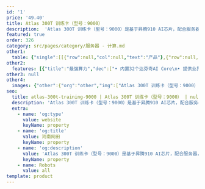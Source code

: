 ```yaml
---
id: '1'
price: '49.40'
title: Atlas 300T 训练卡（型号：9000）
description:  'Atlas 300T 训练卡（型号：9000）是基于昇腾910 AI芯片，配合服务器，为数据中心提供强劲算力的训练卡，单卡可提供280 TFLOPS FP16算力，加快深度学习训练进程。具有高计算密度、大内存、高带宽等优点，标准全高3/4长PCIe卡，适用于通用服务器。满足运营商、互联网、金融等需要人工智能训练以及高性能计算领域的算力需求。'
featured: true
order: 326
category: src/pages/category/服务器 - 计算.md
other1: 
  table: {"single":[[{"row":null,"col":null,"text":"产品"},{"row":null,"col":null,"text":"Atlas 300T 训练卡\n型号：9000"}],[{"row":null,"col":null,"text":"形态"},{"row":null,"col":null,"text":"全高，3/4长，双槽位"}],[{"row":null,"col":null,"text":"AI处理器"},{"row":null,"col":null,"text":"昇腾 910"}],[{"row":null,"col":null,"text":"AI算力"},{"row":null,"col":null,"text":"280 TFLOPS FP16 (Pro)\n256 TFLOPS FP16"}],[{"row":null,"col":null,"text":"编解码能力"},{"row":null,"col":null,"text":"• 支持16 channel 4K（或64 channel 1080P） 60 FPS H.264/H.265\n• JPEG解码能力 1080P 2048 FPS, 或等价的解码能力, 最高分辨率为8192*4320\n• webp解码能力 1080P 240 FPS, 或等价的解码能力, 最高分辨率为4096*2160\n• JPEG编码能力 1080P 256 FPS, 或等价的编码能力, 最高分辨率为8192*4320"}],[{"row":null,"col":null,"text":"内存规格"},{"row":null,"col":null,"text":"32 GB HBM\nDDR4 16GB 2933MT/s"}],[{"row":null,"col":null,"text":"网络"},{"row":null,"col":null,"text":"1*100GE QSFP-DD接口"}],[{"row":null,"col":null,"text":"PCIe"},{"row":null,"col":null,"text":"PCIe x16 Gen4.0"}],[{"row":null,"col":null,"text":"功耗"},{"row":null,"col":null,"text":"最大300W"}],[{"row":null,"col":null,"text":"散热方式"},{"row":null,"col":null,"text":"被动风冷"}],[{"row":null,"col":null,"text":"环境条件"},{"row":null,"col":null,"text":"• 工作温度：5℃~45℃（41℉~113℉）\n• 存储温度：-40℃~+75℃\n• 工作湿度：5%RH~90%RH（非冷凝）\n• 存储湿度：5%RH~95%RH（非冷凝）\n• 海拔高度：小于3000m，高于900m时，每升高300m最高温度规格降低1℃"}]]}
other2:
  features: [{"title":"最强算力","dec":["• 内置32个达芬奇AI Core\n• 提供业界领先的280 TFLOPS FP16算力"]},{"title":"最高集成","dec":["• AI算力、通用算力、I/O能力三合一\n• 芯片集成32个华为达芬奇AI Core + 16个TaiShan核 + 1 * 100GE RoCE v2网卡"]},{"title":"最快带宽","dec":["• 支持PCIe 4.0和 1*100G RoCE高速接口，出口总带宽56.5 Gb/s\n• 无需外置网卡，训练数据和梯度同步效率提升10%-70%"]}]
other3: null
other4:
  images: {"other":{"org":"other","img":["Atlas 300T 训练卡（型号：9000）.webp"]}}
seo:
  title: atlas-300t-training-9000 | Atlas 300T 训练卡（型号：9000） | null | 昇腾计算 | 服务器 - 计算 | 数据中心
  description: 'Atlas 300T 训练卡（型号：9000）是基于昇腾910 AI芯片，配合服务器，为数据中心提供强劲算力的训练卡，单卡可提供280 TFLOPS FP16算力，加快深度学习训练进程。具有高计算密度、大内存、高带宽等优点，标准全高3/4长PCIe卡，适用于通用服务器。满足运营商、互联网、金融等需要人工智能训练以及高性能计算领域的算力需求。'
  extra:
    - name: 'og:type'
      value: website
      keyName: property
    - name: 'og:title'
      value: 河南网田
      keyName: property
    - name: 'og:description'
      value: 'Atlas 300T 训练卡（型号：9000）是基于昇腾910 AI芯片，配合服务器，为数据中心提供强劲算力的训练卡，单卡可提供280 TFLOPS FP16算力，加快深度学习训练进程。具有高计算密度、大内存、高带宽等优点，标准全高3/4长PCIe卡，适用于通用服务器。满足运营商、互联网、金融等需要人工智能训练以及高性能计算领域的算力需求。'
      keyName: property
    - name: Robots
      value: all
template: product
---
```

